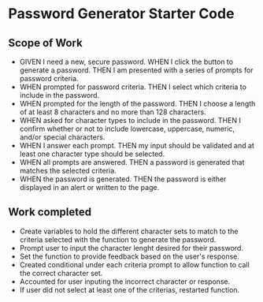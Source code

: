 # Password Generator Starter Code

## Scope of Work
- GIVEN I need a new, secure password. WHEN I click the button to generate a password. THEN I am presented with a series of prompts for password criteria.
- WHEN prompted for password criteria. THEN I select which criteria to include in the password.
- WHEN prompted for the length of the password. THEN I choose a length of at least 8 characters and no more than 128 characters.
- WHEN asked for character types to include in the password. THEN I confirm whether or not to include lowercase, uppercase, numeric, and/or special characters.
- WHEN I answer each prompt. THEN my input should be validated and at least one character type should be selected.
- WHEN all prompts are answered. THEN a password is generated that matches the selected criteria.
- WHEN the password is generated. THEN the password is either displayed in an alert or written to the page.

## Work completed
- Create variables to hold the different character sets to match to the criteria selected with the function to generate the password.
- Prompt user to input the character lenght desired for their password.
- Set the function to provide feedback based on the user's response.
- Created conditional under each criteria prompt to allow function to call the correct character set.
- Accounted for user inputing the incorrect character or response.
- If user did not select at least one of the criterias, restarted function.


